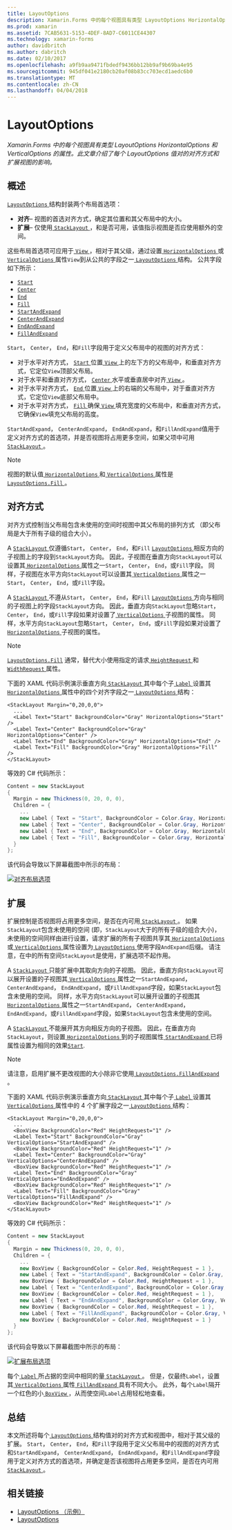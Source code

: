 ```yaml
---
title: LayoutOptions
description: Xamarin.Forms 中的每个视图具有类型 LayoutOptions HorizontalOptions 和 VerticalOptions 的属性。 此文章介绍了每个 LayoutOptions 值对的对齐方式和扩展视图的影响。
ms.prod: xamarin
ms.assetid: 7CAB5631-5153-4DEF-8AD7-C6011CE44307
ms.technology: xamarin-forms
author: davidbritch
ms.author: dabritch
ms.date: 02/10/2017
ms.openlocfilehash: a9fb9aa9471fbdedf9436bb12bb9af9b69ba4e95
ms.sourcegitcommit: 945df041e2180cb20af08b83cc703ecd1aedc6b0
ms.translationtype: MT
ms.contentlocale: zh-CN
ms.lasthandoff: 04/04/2018
---
```

# <a name="layoutoptions"></a>LayoutOptions

_Xamarin.Forms 中的每个视图具有类型 LayoutOptions HorizontalOptions 和 VerticalOptions 的属性。此文章介绍了每个 LayoutOptions 值对的对齐方式和扩展视图的影响。_

## <a name="overview"></a>概述

[ `LayoutOptions` ](https://developer.xamarin.com/api/type/Xamarin.Forms.LayoutOptions/)结构封装两个布局首选项：

- **对齐**– 视图的首选对齐方式，确定其位置和其父布局中的大小。
- **扩展**– 仅使用[ `StackLayout` ](https://developer.xamarin.com/api/type/Xamarin.Forms.StackLayout/)，和是否可用，该值指示视图是否应使用额外的空间。

这些布局首选项可应用于[ `View` ](https://developer.xamarin.com/api/type/Xamarin.Forms.View/)，相对于其父级，通过设置[ `HorizontalOptions` ](https://developer.xamarin.com/api/property/Xamarin.Forms.View.HorizontalOptions/)或[ `VerticalOptions` ](https://developer.xamarin.com/api/property/Xamarin.Forms.View.VerticalOptions/)属性`View`到从公共的字段之一[ `LayoutOptions` ](https://developer.xamarin.com/api/type/Xamarin.Forms.LayoutOptions/)结构。 公共字段如下所示：

- [`Start`](https://developer.xamarin.com/api/field/Xamarin.Forms.LayoutOptions.Start/)
- [`Center`](https://developer.xamarin.com/api/field/Xamarin.Forms.LayoutOptions.Center/)
- [`End`](https://developer.xamarin.com/api/field/Xamarin.Forms.LayoutOptions.End/)
- [`Fill`](https://developer.xamarin.com/api/field/Xamarin.Forms.LayoutOptions.Fill/)
- [`StartAndExpand`](https://developer.xamarin.com/api/field/Xamarin.Forms.LayoutOptions.StartAndExpand/)
- [`CenterAndExpand`](https://developer.xamarin.com/api/field/Xamarin.Forms.LayoutOptions.CenterAndExpand/)
- [`EndAndExpand`](https://developer.xamarin.com/api/field/Xamarin.Forms.LayoutOptions.EndAndExpand/)
- [`FillAndExpand`](https://developer.xamarin.com/api/field/Xamarin.Forms.LayoutOptions.FillAndExpand/)

`Start`， `Center`， `End`，和`Fill`字段用于定义父布局中的视图的对齐方式：

- 对于水平对齐方式， [ `Start` ](https://developer.xamarin.com/api/field/Xamarin.Forms.LayoutOptions.Start/)位置[ `View` ](https://developer.xamarin.com/api/type/Xamarin.Forms.View/)上的左下方的父布局中，和垂直对齐方式，它定位`View`顶部父布局。
- 对于水平和垂直对齐方式， [ `Center` ](https://developer.xamarin.com/api/field/Xamarin.Forms.LayoutOptions.Center/)水平或垂直居中对齐[ `View` ](https://developer.xamarin.com/api/type/Xamarin.Forms.View/)。
- 对于水平对齐方式， [ `End` ](https://developer.xamarin.com/api/field/Xamarin.Forms.LayoutOptions.End/)位置[ `View` ](https://developer.xamarin.com/api/type/Xamarin.Forms.View/)上的右端的父布局中，对于垂直对齐方式，它定位`View`底部父布局中。
- 对于水平对齐方式， [ `Fill` ](https://developer.xamarin.com/api/field/Xamarin.Forms.LayoutOptions.Fill/)确保[ `View` ](https://developer.xamarin.com/api/type/Xamarin.Forms.View/)填充宽度的父布局中，和垂直对齐方式，它确保`View`填充父布局的高度。

`StartAndExpand`， `CenterAndExpand`， `EndAndExpand`，和`FillAndExpand`值用于定义对齐方式的首选项，并是否视图将占用更多空间，如果父项中可用[ `StackLayout` ](https://developer.xamarin.com/api/type/Xamarin.Forms.StackLayout/)。

> [!NOTE]
> 视图的默认值[ `HorizontalOptions` ](https://developer.xamarin.com/api/property/Xamarin.Forms.View.HorizontalOptions/)和[ `VerticalOptions` ](https://developer.xamarin.com/api/property/Xamarin.Forms.View.VerticalOptions/)属性是[ `LayoutOptions.Fill` ](https://developer.xamarin.com/api/field/Xamarin.Forms.LayoutOptions.Fill/)。

<a name="alignment" />

## <a name="alignment"></a>对齐方式

对齐方式控制当父布局包含未使用的空间时视图中其父布局的排列方式 （即父布局是大于所有子级的组合大小）。

A [ `StackLayout` ](https://developer.xamarin.com/api/type/Xamarin.Forms.StackLayout/)仅遵循`Start`， `Center`， `End`，和`Fill` [ `LayoutOptions` ](https://developer.xamarin.com/api/type/Xamarin.Forms.LayoutOptions/)相反方向的子视图上的字段到`StackLayout`方向。 因此，子视图在垂直方向`StackLayout`可以设置其[ `HorizontalOptions` ](https://developer.xamarin.com/api/property/Xamarin.Forms.View.HorizontalOptions/)属性之一`Start`， `Center`， `End`，或`Fill`字段。 同样，子视图在水平方向`StackLayout`可以设置其[ `VerticalOptions` ](https://developer.xamarin.com/api/property/Xamarin.Forms.View.VerticalOptions/)属性之一`Start`， `Center`， `End`，或`Fill`字段。

A [ `StackLayout` ](https://developer.xamarin.com/api/type/Xamarin.Forms.StackLayout/)不遵从`Start`， `Center`， `End`，和`Fill` [ `LayoutOptions` ](https://developer.xamarin.com/api/type/Xamarin.Forms.LayoutOptions/)方向与相同的子视图上的字段`StackLayout`方向。 因此，垂直方向`StackLayout`忽略`Start`， `Center`， `End`，或`Fill`字段如果对设置了[ `VerticalOptions` ](https://developer.xamarin.com/api/property/Xamarin.Forms.View.VerticalOptions/)子视图的属性。 同样，水平方向`StackLayout`忽略`Start`， `Center`， `End`，或`Fill`字段如果对设置了[ `HorizontalOptions` ](https://developer.xamarin.com/api/property/Xamarin.Forms.View.HorizontalOptions/)子视图的属性。

> [!NOTE]
> [`LayoutOptions.Fill`](https://developer.xamarin.com/api/field/Xamarin.Forms.LayoutOptions.Fill/) 通常，替代大小使用指定的请求[ `HeightRequest` ](https://developer.xamarin.com/api/property/Xamarin.Forms.VisualElement.HeightRequest/)和[ `WidthRequest` ](https://developer.xamarin.com/api/property/Xamarin.Forms.VisualElement.WidthRequest/)属性。

下面的 XAML 代码示例演示垂直方向[ `StackLayout` ](https://developer.xamarin.com/api/type/Xamarin.Forms.StackLayout/)其中每个子[ `Label` ](https://developer.xamarin.com/api/type/Xamarin.Forms.Label/)设置其[ `HorizontalOptions` ](https://developer.xamarin.com/api/property/Xamarin.Forms.View.HorizontalOptions/)属性中的四个对齐字段之一[ `LayoutOptions` ](https://developer.xamarin.com/api/type/Xamarin.Forms.LayoutOptions/)结构：

```xaml
<StackLayout Margin="0,20,0,0">
  ...
  <Label Text="Start" BackgroundColor="Gray" HorizontalOptions="Start" />
  <Label Text="Center" BackgroundColor="Gray" HorizontalOptions="Center" />
  <Label Text="End" BackgroundColor="Gray" HorizontalOptions="End" />
  <Label Text="Fill" BackgroundColor="Gray" HorizontalOptions="Fill" />
</StackLayout>
```

等效的 C# 代码所示：

```csharp
Content = new StackLayout
{
  Margin = new Thickness(0, 20, 0, 0),
  Children = {
    ...
    new Label { Text = "Start", BackgroundColor = Color.Gray, HorizontalOptions = LayoutOptions.Start },
    new Label { Text = "Center", BackgroundColor = Color.Gray, HorizontalOptions = LayoutOptions.Center },
    new Label { Text = "End", BackgroundColor = Color.Gray, HorizontalOptions = LayoutOptions.End },
    new Label { Text = "Fill", BackgroundColor = Color.Gray, HorizontalOptions = LayoutOptions.Fill }
  }
};
```

该代码会导致以下屏幕截图中所示的布局：

[![](layout-options-images/alignment.png "对齐布局选项")](layout-options-images/alignment-large.png#lightbox "对齐布局选项")

<a name="expansion" />

## <a name="expansion"></a>扩展

扩展控制是否视图将占用更多空间，是否在内可用[ `StackLayout` ](https://developer.xamarin.com/api/type/Xamarin.Forms.StackLayout/)。 如果`StackLayout`包含未使用的空间 (即，`StackLayout`大于的所有子级的组合大小)，未使用的空间同样由进行设置，请求扩展的所有子视图共享其[ `HorizontalOptions` ](https://developer.xamarin.com/api/property/Xamarin.Forms.View.HorizontalOptions/)或[ `VerticalOptions` ](https://developer.xamarin.com/api/property/Xamarin.Forms.View.VerticalOptions/)属性设置为[ `LayoutOptions` ](https://developer.xamarin.com/api/type/Xamarin.Forms.LayoutOptions/)使用字段`AndExpand`后缀。 请注意，在中的所有空间`StackLayout`是使用，扩展选项不起作用。

A [ `StackLayout` ](https://developer.xamarin.com/api/type/Xamarin.Forms.StackLayout/)只能扩展中其取向方向的子视图。 因此，垂直方向`StackLayout`可以展开设置的子视图其[ `VerticalOptions` ](https://developer.xamarin.com/api/property/Xamarin.Forms.View.VerticalOptions/)属性之一`StartAndExpand`， `CenterAndExpand`， `EndAndExpand`，或`FillAndExpand`字段，如果`StackLayout`包含未使用的空间。 同样，水平方向`StackLayout`可以展开设置的子视图其[ `HorizontalOptions` ](https://developer.xamarin.com/api/property/Xamarin.Forms.View.HorizontalOptions/)属性之一`StartAndExpand`， `CenterAndExpand`， `EndAndExpand`，或`FillAndExpand`字段，如果`StackLayout`包含未使用的空间。

A [ `StackLayout` ](https://developer.xamarin.com/api/type/Xamarin.Forms.StackLayout/)不能展开其方向相反方向的子视图。 因此，在垂直方向`StackLayout`，则设置[ `HorizontalOptions` ](https://developer.xamarin.com/api/property/Xamarin.Forms.View.HorizontalOptions/)到的子视图属性[ `StartAndExpand` ](https://developer.xamarin.com/api/field/Xamarin.Forms.LayoutOptions.StartAndExpand/)已将属性设置为相同的效果[`Start`](https://developer.xamarin.com/api/field/Xamarin.Forms.LayoutOptions.Start/).

> [!NOTE]
> 请注意，启用扩展不更改视图的大小除非它使用[ `LayoutOptions.FillAndExpand` ](https://developer.xamarin.com/api/field/Xamarin.Forms.LayoutOptions.FillAndExpand/)。

下面的 XAML 代码示例演示垂直方向[ `StackLayout` ](https://developer.xamarin.com/api/type/Xamarin.Forms.StackLayout/)其中每个子[ `Label` ](https://developer.xamarin.com/api/type/Xamarin.Forms.Label/)设置其[ `VerticalOptions` ](https://developer.xamarin.com/api/property/Xamarin.Forms.View.VerticalOptions/)属性中的 4 个扩展字段之一[ `LayoutOptions` ](https://developer.xamarin.com/api/type/Xamarin.Forms.LayoutOptions/)结构：

```xaml
<StackLayout Margin="0,20,0,0">
  ...
  <BoxView BackgroundColor="Red" HeightRequest="1" />
  <Label Text="Start" BackgroundColor="Gray" VerticalOptions="StartAndExpand" />
  <BoxView BackgroundColor="Red" HeightRequest="1" />
  <Label Text="Center" BackgroundColor="Gray" VerticalOptions="CenterAndExpand" />
  <BoxView BackgroundColor="Red" HeightRequest="1" />
  <Label Text="End" BackgroundColor="Gray" VerticalOptions="EndAndExpand" />
  <BoxView BackgroundColor="Red" HeightRequest="1" />
  <Label Text="Fill" BackgroundColor="Gray" VerticalOptions="FillAndExpand" />
  <BoxView BackgroundColor="Red" HeightRequest="1" />
</StackLayout>
```

等效的 C# 代码所示：

```csharp
Content = new StackLayout
{
  Margin = new Thickness(0, 20, 0, 0),
  Children = {
    ...
    new BoxView { BackgroundColor = Color.Red, HeightRequest = 1 },
    new Label { Text = "StartAndExpand", BackgroundColor = Color.Gray, VerticalOptions = LayoutOptions.StartAndExpand },
    new BoxView { BackgroundColor = Color.Red, HeightRequest = 1 },
    new Label { Text = "CenterAndExpand", BackgroundColor = Color.Gray, VerticalOptions = LayoutOptions.CenterAndExpand },
    new BoxView { BackgroundColor = Color.Red, HeightRequest = 1 },
    new Label { Text = "EndAndExpand", BackgroundColor = Color.Gray, VerticalOptions = LayoutOptions.EndAndExpand },
    new BoxView { BackgroundColor = Color.Red, HeightRequest = 1 },
    new Label { Text = "FillAndExpand", BackgroundColor = Color.Gray, VerticalOptions = LayoutOptions.FillAndExpand },
    new BoxView { BackgroundColor = Color.Red, HeightRequest = 1 }
  }
};
```

该代码会导致以下屏幕截图中所示的布局：

[![](layout-options-images/expansion.png "扩展布局选项")](layout-options-images/expansion-large.png#lightbox "扩展布局选项")

每个[ `Label` ](https://developer.xamarin.com/api/type/Xamarin.Forms.Label/)所占据的空间中相同的量[ `StackLayout` ](https://developer.xamarin.com/api/type/Xamarin.Forms.StackLayout/)。 但是，仅最终`Label`，设置其[ `VerticalOptions` ](https://developer.xamarin.com/api/property/Xamarin.Forms.View.VerticalOptions/)属性[ `FillAndExpand` ](https://developer.xamarin.com/api/field/Xamarin.Forms.LayoutOptions.FillAndExpand/)具有不同大小。 此外，每个`Label`隔开一个红色的小[ `BoxView` ](https://developer.xamarin.com/api/type/Xamarin.Forms.BoxView/)，从而使空间`Label`占用轻松地查看。

## <a name="summary"></a>总结

本文所述将每个[ `LayoutOptions` ](https://developer.xamarin.com/api/type/Xamarin.Forms.LayoutOptions/)结构值对的对齐方式和视图中，相对于其父级的扩展。 `Start`， `Center`， `End`，和`Fill`字段用于定义父布局中的视图的对齐方式和`StartAndExpand`， `CenterAndExpand`， `EndAndExpand`，和`FillAndExpand`字段用于定义对齐方式的首选项，并确定是否该视图将占用更多空间，是否在内可用[ `StackLayout` ](https://developer.xamarin.com/api/type/Xamarin.Forms.StackLayout/)。



## <a name="related-links"></a>相关链接

- [LayoutOptions （示例）](https://developer.xamarin.com/samples/xamarin-forms/userinterface/layoutoptions/)
- [LayoutOptions](https://developer.xamarin.com/api/type/Xamarin.Forms.LayoutOptions/)
